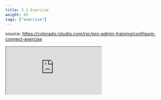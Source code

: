 ```yaml
---
title: 3.2 Exercise
weight: 65
tags: ["exercise"]
---
```


source: https://colorado.rstudio.com/rsc/pro-admin-training/configure-connect-exercise

<div class="resp-container-learnr" class="cssload-loader">
  <div class="cssload-loader">
    <div class="cssload-inner cssload-one"></div>
    <div class="cssload-inner cssload-two"></div>
    <div class="cssload-inner cssload-three"></div>
  </div>
  <iframe 
    src="https://colorado.rstudio.com/rsc/pro-admin-training/configure-connect-exercise" 
    class="resp-iframe-learnr" 
    gesture="media"  allowfullscreen>
  </iframe>
</div>



